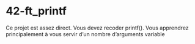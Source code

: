 # 42-ft_printf

Ce projet est assez direct. Vous devez recoder printf(). Vous apprendrez principalement à vous servir d’un nombre d’arguments variable
